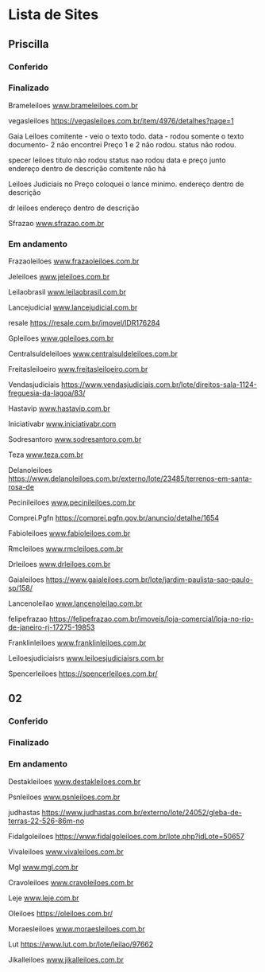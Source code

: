 # Lista de Sites

## Priscilla

### Conferido

### Finalizado

Brameleiloes	www.brameleiloes.com.br

vegasleiloes	https://vegasleiloes.com.br/item/4976/detalhes?page=1

Gaia Leiloes
comitente - veio o texto todo.
data - rodou somente o texto
documento- 2 não encontrei
Preço 1  e 2 não rodou.
status não rodou.
 
specer leiloes
titulo não rodou
status nao rodou
data e preço junto
endereço dentro de  descrição
comitente não há

Leiloes Judiciais
no Preço coloquei o lance minimo.
endereço dentro de descrição

dr leiloes
endereço dentro de descrição

Sfrazao	www.sfrazao.com.br

### Em andamento

Frazaoleiloes	www.frazaoleiloes.com.br

Jeleiloes	www.jeleiloes.com.br

Leilaobrasil	www.leilaobrasil.com.br

Lancejudicial	www.lancejudicial.com.br

resale	https://resale.com.br/imovel/IDR176284

Gpleiloes	www.gpleiloes.com.br

Centralsuldeleiloes	www.centralsuldeleiloes.com.br

Freitasleiloeiro	www.freitasleiloeiro.com.br

Vendasjudiciais	https://www.vendasjudiciais.com.br/lote/direitos-sala-1124-freguesia-da-lagoa/83/

Hastavip	www.hastavip.com.br

Iniciativabr	www.iniciativabr.com

Sodresantoro	www.sodresantoro.com.br

Teza	www.teza.com.br

Delanoleiloes	https://www.delanoleiloes.com.br/externo/lote/23485/terrenos-em-santa-rosa-de

Pecinileiloes	www.pecinileiloes.com.br

Comprei.Pgfn	https://comprei.pgfn.gov.br/anuncio/detalhe/1654

Fabioleiloes	www.fabioleiloes.com.br

Rmcleiloes	www.rmcleiloes.com.br

Drleiloes	www.drleiloes.com.br

Gaialeiloes	https://www.gaialeiloes.com.br/lote/jardim-paulista-sao-paulo-sp/158/

Lancenoleilao	www.lancenoleilao.com.br

felipefrazao	https://felipefrazao.com.br/imoveis/loja-comercial/loja-no-rio-de-janeiro-rj-17275-19853

Franklinleiloes	www.franklinleiloes.com.br

Leiloesjudiciaisrs	www.leiloesjudiciaisrs.com.br

Spencerleiloes	https://spencerleiloes.com.br/


## 02

### Conferido

### Finalizado

### Em andamento

Destakleiloes www.destakleiloes.com.br

Psnleiloes www.psnleiloes.com.br

judhastas https://www.judhastas.com.br/externo/lote/24052/gleba-de-terras-22-526-86m-no

Fidalgoleiloes https://www.fidalgoleiloes.com.br/lote.php?idLote=50657

Vivaleiloes www.vivaleiloes.com.br

Mgl www.mgl.com.br

Cravoleiloes www.cravoleiloes.com.br

Leje www.leje.com.br

Oleiloes https://oleiloes.com.br/

Moraesleiloes www.moraesleiloes.com.br

Lut https://www.lut.com.br/lote/leilao/97662

Jikalleiloes www.jikalleiloes.com.br



